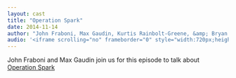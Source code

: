 ```yaml
---
layout: cast
title: "Operation Spark"
date: 2014-11-14
author: "John Fraboni, Max Gaudin, Kurtis Rainbolt-Greene, &amp; Bryan Joseph"
audio: '<iframe scrolling="no" frameborder="0" style="width:720px;height:180px;border:0;overflow:hidden;" width="720" height="180" src="http://app.stitcher.com/splayer/f/59387/36668831?el=0&refid=stpr"></iframe>'
---
```


<p>
  John Fraboni and Max Gaudin join us for this episode to talk about <a href="http://operationspark.org/" xml:base="https://media.signalleaf.com/Yet-Another-Programming-Podcast/rss">Operation Spark</a>
</p>
